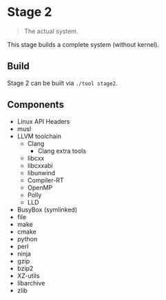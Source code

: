 # Stage 2

> The actual system.

This stage builds a complete system (without kernel).

## Build

Stage 2 can be built via `./tool stage2`.

## Components

- Linux API Headers
- musl
- LLVM toolchain
  - Clang
    - Clang extra tools
  - libcxx
  - libcxxabi
  - libunwind
  - Compiler-RT
  - OpenMP
  - Polly
  - LLD
- BusyBox (symlinked)
- file
- make
- cmake
- python
- perl
- ninja
- gzip
- bzip2
- XZ-utils
- libarchive
- zlib
